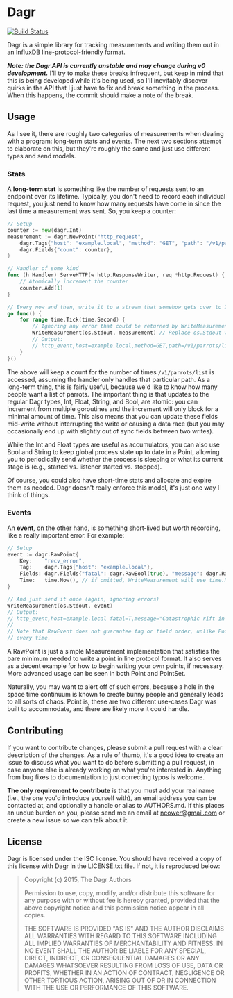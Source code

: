# Dagr

[![Build Status](https://travis-ci.org/nilium/dagr.svg?branch=dev-v0)](https://travis-ci.org/nilium/dagr)

Dagr is a simple library for tracking measurements and writing them out in an InfluxDB line-protocol-friendly format.

***Note: the Dagr API is currently unstable and may change during v0 development.*** I'll try to make these breaks
infrequent, but keep in mind that this is being developed while it's being used, so I'll inevitably discover quirks in
the API that I just have to fix and break something in the process. When this happens, the commit should make a note of
the break.


## Usage

As I see it, there are roughly two categories of measurements when dealing with a program: long-term stats and events.
The next two sections attempt to elaborate on this, but they're roughly the same and just use different types and send
models.

### Stats

A **long-term stat** is something like the number of requests sent to an endpoint over its lifetime. Typically, you
don't need to record each individual request, you just need to know how many requests have come in since the last time
a measurement was sent. So, you keep a counter:

```go
// Setup
counter := new(dagr.Int)
measurement := dagr.NewPoint("http_request",
	dagr.Tags{"host": "example.local", "method": "GET", "path": "/v1/parrots/list"},
	dagr.Fields{"count": counter},
)

// Handler of some kind
func (h Handler) ServeHTTP(w http.ResponseWriter, req *http.Request) {
	// Atomically increment the counter
	counter.Add(1)
}

// Every now and then, write it to a stream that somehow gets over to InfluxDB:
go func() {
	for range time.Tick(time.Second) {
		// Ignoring any error that could be returned by WriteMeasurement
		WriteMeasurement(os.Stdout, measurement) // Replace os.Stdout with any io.Writer
		// Output:
		// http_event,host=example.local,method=GET,path=/v1/parrots/list count=123i 1136214245000000000
	}
}()
```

The above will keep a count for the number of times `/v1/parrots/list` is accessed, assuming the handler only handles
that particular path. As a long-term thing, this is fairly useful, because we'd like to know how many people want a list
of parrots. The important thing is that updates to the regular Dagr types, Int, Float, String, and Bool, are atomic: you
can increment from multiple goroutines and the increment will only block for a minimal amount of time. This also means
that you can update these fields mid-write without interrupting the write or causing a data race (but you may
occasionally end up with slightly out of sync fields between two writes).

While the Int and Float types are useful as accumulators, you can also use Bool and String to keep global process state
up to date in a Point, allowing you to periodically send whether the process is sleeping or what its current stage is
(e.g., started vs. listener started vs. stopped).

Of course, you could also have short-time stats and allocate and expire them as needed. Dagr doesn't really enforce this
model, it's just one way I think of things.


### Events

An **event**, on the other hand, is something short-lived but worth recording, like a really important error. For example:

```go
// Setup
event := dagr.RawPoint{
	Key:    "recv_error",
	Tag:    dagr.Tags{"host": "example.local"},
	Fields: dagr.Fields{"fatal": dagr.RawBool(true), "message": dagr.RawString("Catastrophic rift in space-time continuum opened")},
	Time:   time.Now(), // if omitted, WriteMeasurement will use time.Now() anyway
}

// And just send it once (again, ignoring errors)
WriteMeasurement(os.Stdout, event)
// Output:
// http_event,host=example.local fatal=T,message="Catastrophic rift in the space-time continuum opened" 1136214245000000000
//
// Note that RawEvent does not guarantee tag or field order, unlike Point, so the above may not be exactly the same
// every time.
```

A RawPoint is just a simple Measurement implementation that satisfies the bare minimum needed to write a point in line
protocol format. It also serves as a decent example for how to begin writing your own points, if necessary. More
advanced usage can be seen in both Point and PointSet.

Naturally, you may want to alert off of such errors, because a hole in the space time continuum is known to create bunny
people and generally leads to all sorts of chaos. Point is, these are two different use-cases Dagr was built to
accommodate, and there are likely more it could handle.


## Contributing

If you want to contribute changes, please submit a pull request with a clear description of the changes. As a rule of
thumb, it's a good idea to create an issue to discuss what you want to do before submitting a pull request, in case
anyone else is already working on what you're interested in. Anything from bug fixes to documentation to just correcting
typos is welcome.

**The only requirement to contribute** is that you must add your real name (i.e., the one you'd introduce yourself
with), an email address you can be contacted at, and optionally a handle or alias to AUTHORS.md. If this places an undue
burden on you, please send me an email at <ncower@gmail.com> or create a new issue so we can talk about it.


## License

Dagr is licensed under the ISC license. You should have received a copy of this license with Dagr in the LICENSE.txt
file. If not, it is reproduced below:

> Copyright (c) 2015, The Dagr Authors
>
> Permission to use, copy, modify, and/or distribute this software for any purpose with or without fee is hereby
> granted, provided that the above copyright notice and this permission notice appear in all copies.
>
> THE SOFTWARE IS PROVIDED "AS IS" AND THE AUTHOR DISCLAIMS ALL WARRANTIES WITH REGARD TO THIS SOFTWARE INCLUDING ALL
> IMPLIED WARRANTIES OF MERCHANTABILITY AND FITNESS. IN NO EVENT SHALL THE AUTHOR BE LIABLE FOR ANY SPECIAL, DIRECT,
> INDIRECT, OR CONSEQUENTIAL DAMAGES OR ANY DAMAGES WHATSOEVER RESULTING FROM LOSS OF USE, DATA OR PROFITS, WHETHER IN
> AN ACTION OF CONTRACT, NEGLIGENCE OR OTHER TORTIOUS ACTION, ARISING OUT OF OR IN CONNECTION WITH THE USE OR
> PERFORMANCE OF THIS SOFTWARE.
